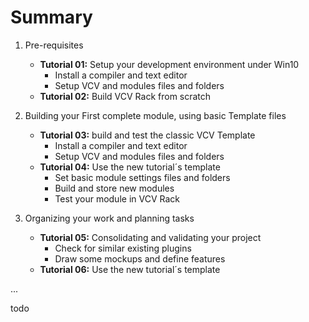# Summary

1. Pre-requisites
   - **Tutorial 01:** Setup your development environment under Win10
     - Install a compiler and text editor
     - Setup VCV and modules files and folders
   - **Tutorial 02:** Build VCV Rack from scratch
   
2. Building your First complete module, using basic Template files
   - **Tutorial 03:** build and test the classic VCV Template
     - Install a compiler and text editor
     - Setup VCV and modules files and folders
   - **Tutorial 04:** Use the new tutorial´s template
     - Set basic module settings files and folders
     - Build and store new modules
     - Test your module in VCV Rack

3. Organizing your work and planning tasks
   - **Tutorial 05:** Consolidating and validating your project
     - Check for similar existing plugins
     - Draw some mockups and define features
   - **Tutorial 06:** Use the new tutorial´s template

...

todo

